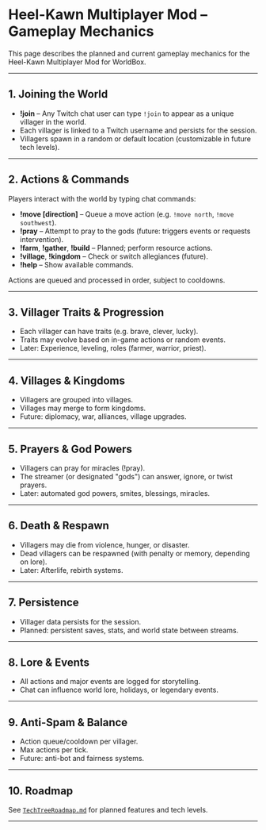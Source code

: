 # Heel-Kawn Multiplayer Mod – Gameplay Mechanics

This page describes the planned and current gameplay mechanics for the Heel-Kawn Multiplayer Mod for WorldBox.

---

## 1. Joining the World

- **!join** – Any Twitch chat user can type `!join` to appear as a unique villager in the world.
- Each villager is linked to a Twitch username and persists for the session.
- Villagers spawn in a random or default location (customizable in future tech levels).

---

## 2. Actions & Commands

Players interact with the world by typing chat commands:

- **!move [direction]** – Queue a move action (e.g. `!move north`, `!move southwest`).
- **!pray** – Attempt to pray to the gods (future: triggers events or requests intervention).
- **!farm**, **!gather**, **!build** – Planned; perform resource actions.
- **!village**, **!kingdom** – Check or switch allegiances (future).
- **!help** – Show available commands.

Actions are queued and processed in order, subject to cooldowns.

---

## 3. Villager Traits & Progression

- Each villager can have traits (e.g. brave, clever, lucky).
- Traits may evolve based on in-game actions or random events.
- Later: Experience, leveling, roles (farmer, warrior, priest).

---

## 4. Villages & Kingdoms

- Villagers are grouped into villages.
- Villages may merge to form kingdoms.
- Future: diplomacy, war, alliances, village upgrades.

---

## 5. Prayers & God Powers

- Villagers can pray for miracles (!pray).
- The streamer (or designated "gods") can answer, ignore, or twist prayers.
- Later: automated god powers, smites, blessings, miracles.

---

## 6. Death & Respawn

- Villagers may die from violence, hunger, or disaster.
- Dead villagers can be respawned (with penalty or memory, depending on lore).
- Later: Afterlife, rebirth systems.

---

## 7. Persistence

- Villager data persists for the session.
- Planned: persistent saves, stats, and world state between streams.

---

## 8. Lore & Events

- All actions and major events are logged for storytelling.
- Chat can influence world lore, holidays, or legendary events.

---

## 9. Anti-Spam & Balance

- Action queue/cooldown per villager.
- Max actions per tick.
- Future: anti-bot and fairness systems.

---

## 10. Roadmap

See [`TechTreeRoadmap.md`](../src/TechTreeRoadmap.md) for planned features and tech levels.

---
